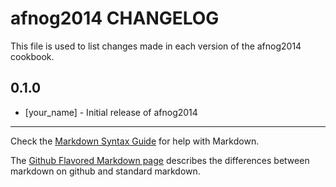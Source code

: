 afnog2014 CHANGELOG
===================

This file is used to list changes made in each version of the afnog2014 cookbook.

0.1.0
-----
- [your_name] - Initial release of afnog2014

- - -
Check the [Markdown Syntax Guide](http://daringfireball.net/projects/markdown/syntax) for help with Markdown.

The [Github Flavored Markdown page](http://github.github.com/github-flavored-markdown/) describes the differences between markdown on github and standard markdown.

